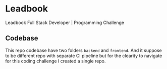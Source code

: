 # Leadbook

Leadbook Full Stack Developer | Programming Challenge

## Codebase

This repo codebase have two folders `backend` and `frontend`. And it suppose to
be different repo with separate CI pipeline but for the clearity to navigate for
this coding challenge I created a single repo. 
